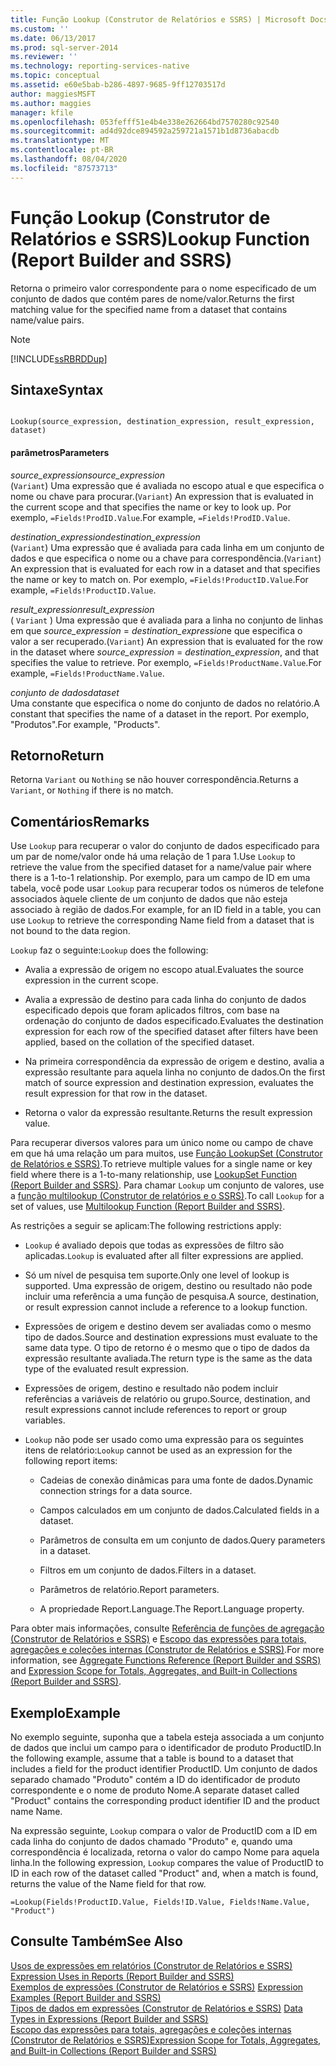 ```yaml
---
title: Função Lookup (Construtor de Relatórios e SSRS) | Microsoft Docs
ms.custom: ''
ms.date: 06/13/2017
ms.prod: sql-server-2014
ms.reviewer: ''
ms.technology: reporting-services-native
ms.topic: conceptual
ms.assetid: e60e5bab-b286-4897-9685-9ff12703517d
author: maggiesMSFT
ms.author: maggies
manager: kfile
ms.openlocfilehash: 053fefff51e4b4e338e262664bd7570280c92540
ms.sourcegitcommit: ad4d92dce894592a259721a1571b1d8736abacdb
ms.translationtype: MT
ms.contentlocale: pt-BR
ms.lasthandoff: 08/04/2020
ms.locfileid: "87573713"
---
```

# <a name="lookup-function-report-builder-and-ssrs"></a><span data-ttu-id="375e7-102">Função Lookup (Construtor de Relatórios e SSRS)</span><span class="sxs-lookup"><span data-stu-id="375e7-102">Lookup Function (Report Builder and SSRS)</span></span>
  <span data-ttu-id="375e7-103">Retorna o primeiro valor correspondente para o nome especificado de um conjunto de dados que contém pares de nome/valor.</span><span class="sxs-lookup"><span data-stu-id="375e7-103">Returns the first matching value for the specified name from a dataset that contains name/value pairs.</span></span>  
  
> [!NOTE]  
>  [!INCLUDE[ssRBRDDup](../../includes/ssrbrddup-md.md)]  
  
## <a name="syntax"></a><span data-ttu-id="375e7-104">Sintaxe</span><span class="sxs-lookup"><span data-stu-id="375e7-104">Syntax</span></span>  
  
```  
  
Lookup(source_expression, destination_expression, result_expression, dataset)  
```  
  
#### <a name="parameters"></a><span data-ttu-id="375e7-105">parâmetros</span><span class="sxs-lookup"><span data-stu-id="375e7-105">Parameters</span></span>  
 <span data-ttu-id="375e7-106">*source_expression*</span><span class="sxs-lookup"><span data-stu-id="375e7-106">*source_expression*</span></span>  
 <span data-ttu-id="375e7-107">(`Variant`) Uma expressão que é avaliada no escopo atual e que especifica o nome ou chave para procurar.</span><span class="sxs-lookup"><span data-stu-id="375e7-107">(`Variant`) An expression that is evaluated in the current scope and that specifies the name or key to look up.</span></span> <span data-ttu-id="375e7-108">Por exemplo, `=Fields!ProdID.Value`.</span><span class="sxs-lookup"><span data-stu-id="375e7-108">For example, `=Fields!ProdID.Value`.</span></span>  
  
 <span data-ttu-id="375e7-109">*destination_expression*</span><span class="sxs-lookup"><span data-stu-id="375e7-109">*destination_expression*</span></span>  
 <span data-ttu-id="375e7-110">(`Variant`) Uma expressão que é avaliada para cada linha em um conjunto de dados e que especifica o nome ou a chave para correspondência.</span><span class="sxs-lookup"><span data-stu-id="375e7-110">(`Variant`) An expression that is evaluated for each row in a dataset and that specifies the name or key to match on.</span></span> <span data-ttu-id="375e7-111">Por exemplo, `=Fields!ProductID.Value`.</span><span class="sxs-lookup"><span data-stu-id="375e7-111">For example, `=Fields!ProductID.Value`.</span></span>  
  
 <span data-ttu-id="375e7-112">*result_expression*</span><span class="sxs-lookup"><span data-stu-id="375e7-112">*result_expression*</span></span>  
 <span data-ttu-id="375e7-113">( `Variant` ) Uma expressão que é avaliada para a linha no conjunto de linhas em que *source_expression*  =  *destination_expression*e que especifica o valor a ser recuperado.</span><span class="sxs-lookup"><span data-stu-id="375e7-113">(`Variant`) An expression that is evaluated for the row in the dataset where *source_expression* = *destination_expression*, and that specifies the value to retrieve.</span></span> <span data-ttu-id="375e7-114">Por exemplo, `=Fields!ProductName.Value`.</span><span class="sxs-lookup"><span data-stu-id="375e7-114">For example, `=Fields!ProductName.Value`.</span></span>  
  
 <span data-ttu-id="375e7-115">*conjunto de dados*</span><span class="sxs-lookup"><span data-stu-id="375e7-115">*dataset*</span></span>  
 <span data-ttu-id="375e7-116">Uma constante que especifica o nome do conjunto de dados no relatório.</span><span class="sxs-lookup"><span data-stu-id="375e7-116">A constant that specifies the name of a dataset in the report.</span></span> <span data-ttu-id="375e7-117">Por exemplo, "Produtos".</span><span class="sxs-lookup"><span data-stu-id="375e7-117">For example, "Products".</span></span>  
  
## <a name="return"></a><span data-ttu-id="375e7-118">Retorno</span><span class="sxs-lookup"><span data-stu-id="375e7-118">Return</span></span>  
 <span data-ttu-id="375e7-119">Retorna `Variant` ou `Nothing` se não houver correspondência.</span><span class="sxs-lookup"><span data-stu-id="375e7-119">Returns a `Variant`, or `Nothing` if there is no match.</span></span>  
  
## <a name="remarks"></a><span data-ttu-id="375e7-120">Comentários</span><span class="sxs-lookup"><span data-stu-id="375e7-120">Remarks</span></span>  
 <span data-ttu-id="375e7-121">Use `Lookup` para recuperar o valor do conjunto de dados especificado para um par de nome/valor onde há uma relação de 1 para 1.</span><span class="sxs-lookup"><span data-stu-id="375e7-121">Use `Lookup` to retrieve the value from the specified dataset for a name/value pair where there is a 1-to-1 relationship.</span></span> <span data-ttu-id="375e7-122">Por exemplo, para um campo de ID em uma tabela, você pode usar `Lookup` para recuperar todos os números de telefone associados àquele cliente de um conjunto de dados que não esteja associado à região de dados.</span><span class="sxs-lookup"><span data-stu-id="375e7-122">For example, for an ID field in a table, you can use `Lookup` to retrieve the corresponding Name field from a dataset that is not bound to the data region.</span></span>  
  
 <span data-ttu-id="375e7-123">`Lookup` faz o seguinte:</span><span class="sxs-lookup"><span data-stu-id="375e7-123">`Lookup` does the following:</span></span>  
  
-   <span data-ttu-id="375e7-124">Avalia a expressão de origem no escopo atual.</span><span class="sxs-lookup"><span data-stu-id="375e7-124">Evaluates the source expression in the current scope.</span></span>  
  
-   <span data-ttu-id="375e7-125">Avalia a expressão de destino para cada linha do conjunto de dados especificado depois que foram aplicados filtros, com base na ordenação do conjunto de dados especificado.</span><span class="sxs-lookup"><span data-stu-id="375e7-125">Evaluates the destination expression for each row of the specified dataset after filters have been applied, based on the collation of the specified dataset.</span></span>  
  
-   <span data-ttu-id="375e7-126">Na primeira correspondência da expressão de origem e destino, avalia a expressão resultante para aquela linha no conjunto de dados.</span><span class="sxs-lookup"><span data-stu-id="375e7-126">On the first match of source expression and destination expression, evaluates the result expression for that row in the dataset.</span></span>  
  
-   <span data-ttu-id="375e7-127">Retorna o valor da expressão resultante.</span><span class="sxs-lookup"><span data-stu-id="375e7-127">Returns the result expression value.</span></span>  
  
 <span data-ttu-id="375e7-128">Para recuperar diversos valores para um único nome ou campo de chave em que há uma relação um para muitos, use [Função LookupSet &#40;Construtor de Relatórios e SSRS&#41;](report-builder-functions-lookupset-function.md).</span><span class="sxs-lookup"><span data-stu-id="375e7-128">To retrieve multiple values for a single name or key field where there is a 1-to-many relationship, use [LookupSet Function &#40;Report Builder and SSRS&#41;](report-builder-functions-lookupset-function.md).</span></span> <span data-ttu-id="375e7-129">Para chamar `Lookup` um conjunto de valores, use a [função multilookup &#40;Construtor de relatórios e o SSRS&#41;](report-builder-functions-lookup-function.md).</span><span class="sxs-lookup"><span data-stu-id="375e7-129">To call `Lookup` for a set of values, use [Multilookup Function &#40;Report Builder and SSRS&#41;](report-builder-functions-lookup-function.md).</span></span>  
  
 <span data-ttu-id="375e7-130">As restrições a seguir se aplicam:</span><span class="sxs-lookup"><span data-stu-id="375e7-130">The following restrictions apply:</span></span>  
  
-   <span data-ttu-id="375e7-131">`Lookup` é avaliado depois que todas as expressões de filtro são aplicadas.</span><span class="sxs-lookup"><span data-stu-id="375e7-131">`Lookup` is evaluated after all filter expressions are applied.</span></span>  
  
-   <span data-ttu-id="375e7-132">Só um nível de pesquisa tem suporte.</span><span class="sxs-lookup"><span data-stu-id="375e7-132">Only one level of lookup is supported.</span></span> <span data-ttu-id="375e7-133">Uma expressão de origem, destino ou resultado não pode incluir uma referência a uma função de pesquisa.</span><span class="sxs-lookup"><span data-stu-id="375e7-133">A source, destination, or result expression cannot include a reference to a lookup function.</span></span>  
  
-   <span data-ttu-id="375e7-134">Expressões de origem e destino devem ser avaliadas como o mesmo tipo de dados.</span><span class="sxs-lookup"><span data-stu-id="375e7-134">Source and destination expressions must evaluate to the same data type.</span></span> <span data-ttu-id="375e7-135">O tipo de retorno é o mesmo que o tipo de dados da expressão resultante avaliada.</span><span class="sxs-lookup"><span data-stu-id="375e7-135">The return type is the same as the data type of the evaluated result expression.</span></span>  
  
-   <span data-ttu-id="375e7-136">Expressões de origem, destino e resultado não podem incluir referências a variáveis de relatório ou grupo.</span><span class="sxs-lookup"><span data-stu-id="375e7-136">Source, destination, and result expressions cannot include references to report or group variables.</span></span>  
  
-   <span data-ttu-id="375e7-137">`Lookup` não pode ser usado como uma expressão para os seguintes itens de relatório:</span><span class="sxs-lookup"><span data-stu-id="375e7-137">`Lookup` cannot be used as an expression for the following report items:</span></span>  
  
    -   <span data-ttu-id="375e7-138">Cadeias de conexão dinâmicas para uma fonte de dados.</span><span class="sxs-lookup"><span data-stu-id="375e7-138">Dynamic connection strings for a data source.</span></span>  
  
    -   <span data-ttu-id="375e7-139">Campos calculados em um conjunto de dados.</span><span class="sxs-lookup"><span data-stu-id="375e7-139">Calculated fields in a dataset.</span></span>  
  
    -   <span data-ttu-id="375e7-140">Parâmetros de consulta em um conjunto de dados.</span><span class="sxs-lookup"><span data-stu-id="375e7-140">Query parameters in a dataset.</span></span>  
  
    -   <span data-ttu-id="375e7-141">Filtros em um conjunto de dados.</span><span class="sxs-lookup"><span data-stu-id="375e7-141">Filters in a dataset.</span></span>  
  
    -   <span data-ttu-id="375e7-142">Parâmetros de relatório.</span><span class="sxs-lookup"><span data-stu-id="375e7-142">Report parameters.</span></span>  
  
    -   <span data-ttu-id="375e7-143">A propriedade Report.Language.</span><span class="sxs-lookup"><span data-stu-id="375e7-143">The Report.Language property.</span></span>  
  
 <span data-ttu-id="375e7-144">Para obter mais informações, consulte [Referência de funções de agregação &#40;Construtor de Relatórios e SSRS&#41;](report-builder-functions-aggregate-functions-reference.md) e [Escopo das expressões para totais, agregações e coleções internas &#40;Construtor de Relatórios e SSRS&#41;](expression-scope-for-totals-aggregates-and-built-in-collections.md).</span><span class="sxs-lookup"><span data-stu-id="375e7-144">For more information, see [Aggregate Functions Reference &#40;Report Builder and SSRS&#41;](report-builder-functions-aggregate-functions-reference.md) and [Expression Scope for Totals, Aggregates, and Built-in Collections &#40;Report Builder and SSRS&#41;](expression-scope-for-totals-aggregates-and-built-in-collections.md).</span></span>  
  
## <a name="example"></a><span data-ttu-id="375e7-145">Exemplo</span><span class="sxs-lookup"><span data-stu-id="375e7-145">Example</span></span>  
 <span data-ttu-id="375e7-146">No exemplo seguinte, suponha que a tabela esteja associada a um conjunto de dados que inclui um campo para o identificador de produto ProductID.</span><span class="sxs-lookup"><span data-stu-id="375e7-146">In the following example, assume that a table is bound to a dataset that includes a field for the product identifier ProductID.</span></span> <span data-ttu-id="375e7-147">Um conjunto de dados separado chamado "Produto" contém a ID do identificador de produto correspondente e o nome de produto Nome.</span><span class="sxs-lookup"><span data-stu-id="375e7-147">A separate dataset called "Product" contains the corresponding product identifier ID and the product name Name.</span></span>  
  
 <span data-ttu-id="375e7-148">Na expressão seguinte, `Lookup` compara o valor de ProductID com a ID em cada linha do conjunto de dados chamado "Produto" e, quando uma correspondência é localizada, retorna o valor do campo Nome para aquela linha.</span><span class="sxs-lookup"><span data-stu-id="375e7-148">In the following expression, `Lookup` compares the value of ProductID to ID in each row of the dataset called "Product" and, when a match is found, returns the value of the Name field for that row.</span></span>  
  
```  
=Lookup(Fields!ProductID.Value, Fields!ID.Value, Fields!Name.Value, "Product")  
```  
  
## <a name="see-also"></a><span data-ttu-id="375e7-149">Consulte Também</span><span class="sxs-lookup"><span data-stu-id="375e7-149">See Also</span></span>  
 <span data-ttu-id="375e7-150">[Usos de expressões em relatórios &#40;Construtor de Relatórios e SSRS&#41;](expression-uses-in-reports-report-builder-and-ssrs.md) </span><span class="sxs-lookup"><span data-stu-id="375e7-150">[Expression Uses in Reports &#40;Report Builder and SSRS&#41;](expression-uses-in-reports-report-builder-and-ssrs.md) </span></span>  
 <span data-ttu-id="375e7-151">[Exemplos de expressões &#40;Construtor de Relatórios e SSRS&#41;](expression-examples-report-builder-and-ssrs.md) </span><span class="sxs-lookup"><span data-stu-id="375e7-151">[Expression Examples &#40;Report Builder and SSRS&#41;](expression-examples-report-builder-and-ssrs.md) </span></span>  
 <span data-ttu-id="375e7-152">[Tipos de dados em expressões &#40;Construtor de Relatórios e SSRS&#41;](expressions-report-builder-and-ssrs.md) </span><span class="sxs-lookup"><span data-stu-id="375e7-152">[Data Types in Expressions &#40;Report Builder and SSRS&#41;](expressions-report-builder-and-ssrs.md) </span></span>  
 [<span data-ttu-id="375e7-153">Escopo das expressões para totais, agregações e coleções internas &#40;Construtor de Relatórios e SSRS&#41;</span><span class="sxs-lookup"><span data-stu-id="375e7-153">Expression Scope for Totals, Aggregates, and Built-in Collections &#40;Report Builder and SSRS&#41;</span></span>](expression-scope-for-totals-aggregates-and-built-in-collections.md)  
  
  
